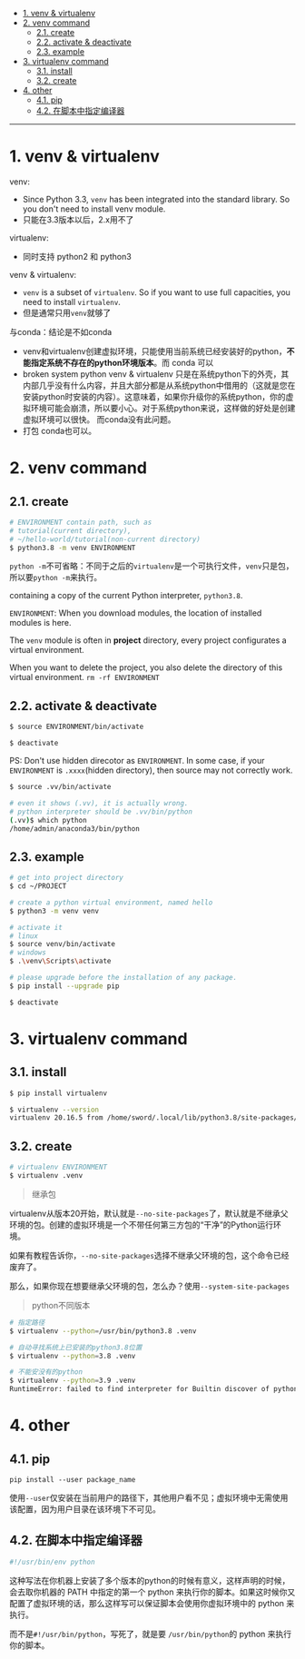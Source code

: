 - [1. venv \& virtualenv](#1-venv--virtualenv)
- [2. venv command](#2-venv-command)
  - [2.1. create](#21-create)
  - [2.2. activate \& deactivate](#22-activate--deactivate)
  - [2.3. example](#23-example)
- [3. virtualenv command](#3-virtualenv-command)
  - [3.1. install](#31-install)
  - [3.2. create](#32-create)
- [4. other](#4-other)
  - [4.1. pip](#41-pip)
  - [4.2. 在脚本中指定编译器](#42-在脚本中指定编译器)

---
# 1. venv & virtualenv

venv:
- Since Python 3.3, `venv` has been integrated into the standard library. So you don't need to install venv module.
- 只能在3.3版本以后，2.x用不了


virtualenv:
- 同时支持 python2 和 python3


venv & virtualenv:
- `venv` is a subset of `virtualenv`. So if you want to use full capacities, you need to install `virtualenv`.
- 但是通常只用`venv`就够了

与conda：结论是不如conda
- venv和virtualenv创建虚拟环境，只能使用当前系统已经安装好的python，**不能指定系统不存在的python环境版本**。而 conda 可以
- broken system python
  venv & virtualenv 只是在系统python下的外壳，其内部几乎没有什么内容，并且大部分都是从系统python中借用的（这就是您在安装python时安装的内容）。这意味着，如果你升级你的系统python，你的虚拟环境可能会崩溃，所以要小心。对于系统python来说，这样做的好处是创建虚拟环境可以很快。
  而conda没有此问题。
- 打包
  conda也可以。

# 2. venv command
## 2.1. create

```bash
# ENVIRONMENT contain path, such as 
# tutorial(current directory),
# ~/hello-world/tutorial(non-current directory)
$ python3.8 -m venv ENVIRONMENT
```
`python -m`不可省略：不同于之后的`virtualenv`是一个可执行文件，`venv`只是包，所以要`python -m`来执行。

containing a copy of the current Python interpreter, `python3.8`.

`ENVIRONMENT`: When you download modules, the location of installed modules is here.

The `venv` module is often in **project** directory, every project configurates a virtual environment. 

When you want to delete the project, you also delete the directory of this virtual environment. `rm -rf ENVIRONMENT`

## 2.2. activate & deactivate

```bash
$ source ENVIRONMENT/bin/activate

$ deactivate
```

PS: Don't use hidden direcotor as `ENVIRONMENT`.
In some case, if your `ENVIRONMENT` is `.xxxx`(hidden directory), then source may not correctly work.
```bash
$ source .vv/bin/activate

# even it shows (.vv), it is actually wrong.
# python interpreter should be .vv/bin/python
(.vv)$ which python
/home/admin/anaconda3/bin/python
```
## 2.3. example

```bash
# get into project directory
$ cd ~/PROJECT

# create a python virtual environment, named hello
$ python3 -m venv venv

# activate it
# linux
$ source venv/bin/activate
# windows
$ .\venv\Scripts\activate

# please upgrade before the installation of any package.
$ pip install --upgrade pip

$ deactivate
```

# 3. virtualenv command
## 3.1. install

```bash
$ pip install virtualenv

$ virtualenv --version
virtualenv 20.16.5 from /home/sword/.local/lib/python3.8/site-packages/virtualenv/__init__.py
```


## 3.2. create

```bash
# virtualenv ENVIRONMENT
$ virtualenv .venv
```
> 继承包

virtualenv从版本20开始，默认就是`--no-site-packages`了，默认就是不继承父环境的包。创建的虚拟环境是一个不带任何第三方包的“干净”的Python运行环境。

如果有教程告诉你，`--no-site-packages`选择不继承父环境的包，这个命令已经废弃了。

那么，如果你现在想要继承父环境的包，怎么办？使用`--system-site-packages`

> python不同版本

```bash
# 指定路径
$ virtualenv --python=/usr/bin/python3.8 .venv

# 自动寻找系统上已安装的python3.8位置
$ virtualenv --python=3.8 .venv

# 不能安没有的python
$ virtualenv --python=3.9 .venv
RuntimeError: failed to find interpreter for Builtin discover of python_spec='3.9'
```
# 4. other



## 4.1. pip 
`pip install --user package_name`

使用`--user`仅安装在当前用户的路径下，其他用户看不见；虚拟环境中无需使用该配置，因为用户目录在该环境下不可见。

## 4.2. 在脚本中指定编译器


```python
#!/usr/bin/env python
```
这种写法在你机器上安装了多个版本的python的时候有意义，这样声明的时候，会去取你机器的 PATH 中指定的第一个 python 来执行你的脚本。如果这时候你又配置了虚拟环境的话，那么这样写可以保证脚本会使用你虚拟环境中的 python 来执行。

而不是`#!/usr/bin/python`，写死了，就是要 `/usr/bin/python`的 python 来执行你的脚本。